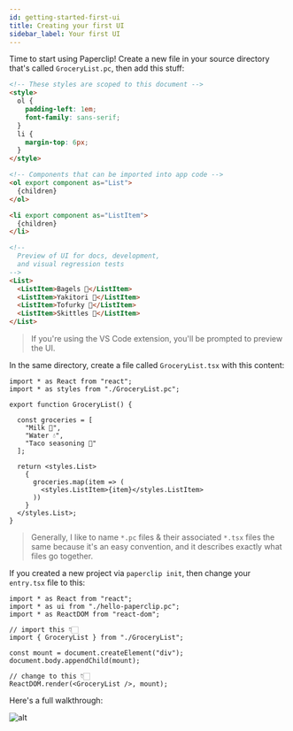 ```yaml
---
id: getting-started-first-ui
title: Creating your first UI
sidebar_label: Your first UI
---
```


Time to start using Paperclip! Create a new file in your source directory that's called `GroceryList.pc`, then add this stuff:

```html
<!-- These styles are scoped to this document -->
<style>
  ol {
    padding-left: 1em;
    font-family: sans-serif;
  }
  li {
    margin-top: 6px;
  }
</style>

<!-- Components that can be imported into app code -->
<ol export component as="List">
  {children}
</ol>

<li export component as="ListItem">
  {children}
</li>

<!-- 
  Preview of UI for docs, development,
  and visual regression tests 
-->
<List>
  <ListItem>Bagels 🥯</ListItem>
  <ListItem>Yakitori 🍢</ListItem>
  <ListItem>Tofurky 🦃</ListItem>
  <ListItem>Skittles 🌈</ListItem>
</List>
```

> If you're using the VS Code extension, you'll be prompted to preview the UI. 

In the same directory, create a file called `GroceryList.tsx` with this content:

```tsx
import * as React from "react";
import * as styles from "./GroceryList.pc";

export function GroceryList() {

  const groceries = [
    "Milk 🥛", 
    "Water 💧", 
    "Taco seasoning 🌮"
  ];

  return <styles.List>
    {
      groceries.map(item => (
        <styles.ListItem>{item}</styles.ListItem>
      ))
    }
  </styles.List>;  
}
```

> Generally, I like to name `*.pc` files & their associated `*.tsx` files the same because it's an easy convention, and it describes exactly what files go together. 

If you created a new project via `paperclip init`, then change your `entry.tsx` file to this:

```tsx
import * as React from "react";
import * as ui from "./hello-paperclip.pc";
import * as ReactDOM from "react-dom";

// import this 👇🏻
import { GroceryList } from "./GroceryList";

const mount = document.createElement("div");
document.body.appendChild(mount);

// change to this 👇🏻
ReactDOM.render(<GroceryList />, mount);
```


Here's a full walkthrough:

![alt](/img/first-ui-demo.gif)